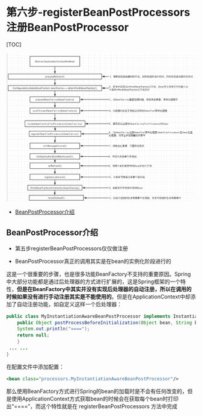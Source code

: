 # 第六步-registerBeanPostProcessors注册BeanPostProcessor

[TOC]



![image-20201007151953236](../../assets/image-20201007151953236.png)

- [BeanPostProcessor介绍](#BeanPostProcessor介绍)

## BeanPostProcessor介绍

- 第五步registerBeanPostProcessors仅仅做注册

- BeanPostProcessor真正的调用其实是在bean的实例化阶段进行的

这是一个很重要的步骤，也是很多功能BeanFactory不支持的重要原因。Spring中大部分功能都是通过后处理器的方式进行扩展的，这是Spring框架的一个特性，**但是在BeanFactory中其实并没有实现后处理器的自动注册，所以在调用的时候如果没有进行手动注册其实是不能使用的**。但是在ApplicationContext中却添加了自动注册功能，如自定义这样一个后处理器：

```java
public class MyInstantiationAwareBeanPostProcessor implements InstantiationAwareBeanPostProcessor{
	public Object postProcessBeforeInitialization(Object bean, String beanName) throws BeansException {
    System.out.println("====");
    return null;
 	}
 ... ...
}
```

在配置文件中添加配置：

```xml
<bean class="processors.MyInstantiationAwareBeanPostProcessor"/>
```

那么使用BeanFactory方式进行Spring的bean的加载时是不会有任何改变的，但是使用ApplicationContext方式获取bean的时候会在获取每个bean时打印出“====”，而这个特性就是在 registerBeanPostProcessors 方法中完成

